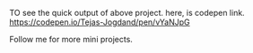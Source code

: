 TO see the quick output of above project.
here, is codepen link.
https://codepen.io/Tejas-Jogdand/pen/vYaNJpG

Follow me for more mini projects.
